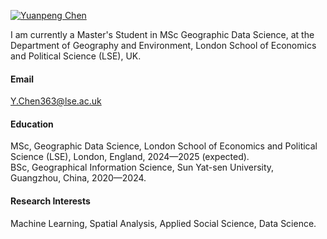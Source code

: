 

[![Yuanpeng Chen](https://img.shields.io/badge/senli1073-github-blue?logo=github)](https://github.com/LSE-Assignments-2425)

I am currently a Master's Student in MSc Geographic Data Science, at the Department of Geography and Environment, London School of Economics and Political Science (LSE), UK.

#### Email
Y.Chen363@lse.ac.uk

#### Education
MSc, Geographic Data Science, London School of Economics and Political Science (LSE), London, England, 2024—2025 (expected).\
BSc, Geographical Information Science, Sun Yat-sen University, Guangzhou, China, 2020—2024.

#### Research Interests
Machine Learning, Spatial Analysis, Applied Social Science, Data Science.


